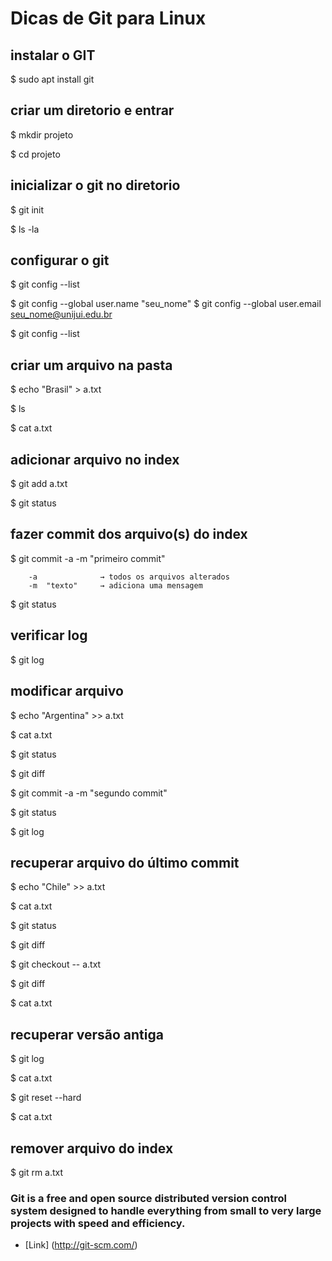 # Dicas de Git para Linux



## instalar o GIT

$ sudo apt install git


## criar um diretorio e entrar
 
$ mkdir projeto

$ cd projeto



## inicializar o git no diretorio

$ git init

$ ls -la


## configurar o git

$ git config --list

$ git config --global user.name "seu_nome"
$ git config --global user.email seu_nome@unijui.edu.br

$ git config --list



## criar um arquivo na pasta


$ echo "Brasil" > a.txt 

$ ls

$ cat a.txt


## adicionar arquivo no index

$ git add a.txt

$ git status


## fazer commit dos arquivo(s) do index


$ git commit -a -m "primeiro commit"

		-a  			→ todos os arquivos alterados 
		-m 	"texto"  	→ adiciona uma mensagem

$ git status


## verificar log

$ git log




## modificar arquivo

$ echo "Argentina" >> a.txt 

$ cat a.txt

$ git status

$ git diff

$ git commit -a -m "segundo commit"

$ git status

$ git log



## recuperar arquivo do último commit

$ echo "Chile" >> a.txt 

$ cat a.txt

$ git status

$ git diff

$ git checkout -- a.txt

$ git diff

$ cat a.txt



## recuperar versão antiga 
 

$ git log

$ cat a.txt

$ git reset --hard <numero>

$ cat a.txt





## remover arquivo do index

$ git rm a.txt





### Git is a free and open source distributed version control system designed to handle everything from small to very large projects with speed and efficiency.
* [Link] (http://git-scm.com/)